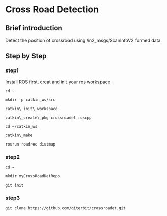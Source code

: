 # Cross Road Detection
## Brief introduction
Detect the position of crossroad using /in2_msgs/ScanInfoV2 formed data. 

## Step by Step
### step1
Install ROS first, creat and init your ros workspace

```cd ~```

```mkdir -p catkin_ws/src```

```catkin\_init\_workspace```

```catkin\_create\_pkg crossroadet roscpp```

```cd ~/catkin_ws```

```catkin\_make```

```rosrun roadrec distmap```

### step2

```cd ~```

```mkdir myCrossRoadDetRepo```

```git init```

### step3

```git clone https://github.com/qiterbit/crossroadet.git```

